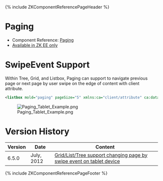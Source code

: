 {% include ZKComponentReferencePageHeader %}

# Paging

- Component Reference:
  [Paging](ZK_Component_Reference/Supplementary/Paging)
- [Available in ZK EE only](http://www.zkoss.org/product/edition.dsp)

# SwipeEvent Support

Within Tree, Grid, and Listbox, Paging can support to navigate previous
page or next page by user swipe on the edge of content with client
attribute.

``` xml
<listbox mold="paging" pageSize="5" xmlns:ca="client/attribute" ca:data-swipeable="true"></listbox>
```

<figure>
<img src="Paging_Tablet_Example.png"
title="Paging_Tablet_Example.png" />
<figcaption>Paging_Tablet_Example.png</figcaption>
</figure>

# Version History

| Version | Date       | Content                                                                                                         |
|---------|------------|-----------------------------------------------------------------------------------------------------------------|
| 6.5.0   | July, 2012 | [Grid/List/Tree support changing page by swipe event on tablet device](http://tracker.zkoss.org/browse/ZK-1283) |

{% include ZKComponentReferencePageFooter %}
